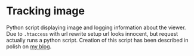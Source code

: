 # Tracking image
Python script displaying image and logging information about the viewer. Due to `.htaccess` with url rewrite setup url looks innocent, but request actually runs a python script.
Creation of this script has been described in polish on [my blog](http://michalp.net/blog/posts/obrazek-sledzacy-skrypt-w-pythonie). 
